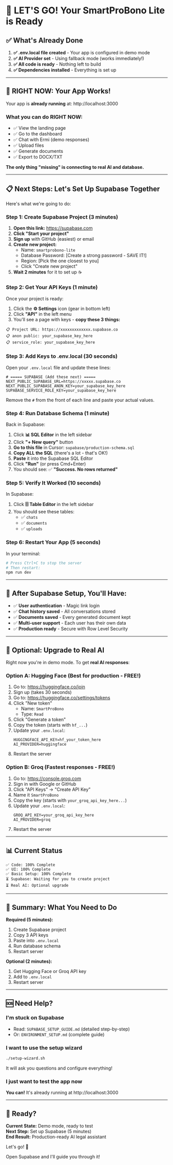 # 🚀 LET'S GO! Your SmartProBono Lite is Ready

## ✅ What's Already Done

1. **✅ .env.local file created** - Your app is configured in demo mode
2. **✅ AI Provider set** - Using fallback mode (works immediately!)
3. **✅ All code is ready** - Nothing left to build
4. **✅ Dependencies installed** - Everything is set up

---

## 🎯 RIGHT NOW: Your App Works!

Your app is **already running** at: http://localhost:3000

### What you can do RIGHT NOW:
- ✅ View the landing page
- ✅ Go to the dashboard
- ✅ Chat with Ermi (demo responses)
- ✅ Upload files
- ✅ Generate documents
- ✅ Export to DOCX/TXT

**The only thing "missing" is connecting to real AI and database.**

---

## 📋 Next Steps: Let's Set Up Supabase Together

Here's what we're going to do:

### Step 1: Create Supabase Project (3 minutes)

1. **Open this link:** https://supabase.com
2. **Click "Start your project"**
3. **Sign up** with GitHub (easiest) or email
4. **Create new project:**
   - Name: `smartprobono-lite`
   - Database Password: [Create a strong password - SAVE IT!]
   - Region: [Pick the one closest to you]
   - Click "Create new project"
5. **Wait 2 minutes** for it to set up ☕

### Step 2: Get Your API Keys (1 minute)

Once your project is ready:

1. Click the **⚙️ Settings** icon (gear in bottom left)
2. Click **"API"** in the left menu
3. You'll see a page with keys - **copy these 3 things:**

```
📋 Project URL: https://xxxxxxxxxxxxx.supabase.co
📋 anon public: your_supabase_key_here
📋 service_role: your_supabase_key_here
```

### Step 3: Add Keys to .env.local (30 seconds)

Open your `.env.local` file and update these lines:

```env
# ===== SUPABASE (Add these next) =====
NEXT_PUBLIC_SUPABASE_URL=https://xxxxx.supabase.co
NEXT_PUBLIC_SUPABASE_ANON_KEY=your_supabase_key_here
SUPABASE_SERVICE_ROLE_KEY=your_supabase_key_here
```

Remove the `#` from the front of each line and paste your actual values.

### Step 4: Run Database Schema (1 minute)

Back in Supabase:

1. Click **📊 SQL Editor** in the left sidebar
2. Click **"+ New query"** button
3. **Go to this file** in Cursor: `supabase/production-schema.sql`
4. **Copy ALL the SQL** (there's a lot - that's OK!)
5. **Paste** it into the Supabase SQL Editor
6. Click **"Run"** (or press Cmd+Enter)
7. You should see: ✅ **"Success. No rows returned"**

### Step 5: Verify It Worked (10 seconds)

In Supabase:
1. Click **🗄️ Table Editor** in the left sidebar
2. You should see these tables:
   - ✅ `chats`
   - ✅ `documents`
   - ✅ `uploads`

### Step 6: Restart Your App (5 seconds)

In your terminal:
```bash
# Press Ctrl+C to stop the server
# Then restart:
npm run dev
```

---

## 🎉 After Supabase Setup, You'll Have:

- ✅ **User authentication** - Magic link login
- ✅ **Chat history saved** - All conversations stored
- ✅ **Documents saved** - Every generated document kept
- ✅ **Multi-user support** - Each user has their own data
- ✅ **Production ready** - Secure with Row Level Security

---

## 🤖 Optional: Upgrade to Real AI

Right now you're in demo mode. To get **real AI responses**:

### Option A: Hugging Face (Best for production - FREE!)

1. Go to: https://huggingface.co/join
2. Sign up (takes 30 seconds)
3. Go to: https://huggingface.co/settings/tokens
4. Click "New token"
   - Name: `SmartProBono`
   - Type: `Read`
5. Click "Generate a token"
6. Copy the token (starts with `hf_...`)
7. Update your `.env.local`:
   ```env
   HUGGINGFACE_API_KEY=hf_your_token_here
   AI_PROVIDER=huggingface
   ```
8. Restart the server

### Option B: Groq (Fastest responses - FREE!)

1. Go to: https://console.groq.com
2. Sign in with Google or GitHub
3. Click "API Keys" → "Create API Key"
4. Name it `SmartProBono`
5. Copy the key (starts with `your_groq_api_key_here...`)
6. Update your `.env.local`:
   ```env
   GROQ_API_KEY=your_groq_api_key_here
   AI_PROVIDER=groq
   ```
7. Restart the server

---

## 📊 Current Status

```
✅ Code: 100% Complete
✅ UI: 100% Complete
✅ Basic Setup: 100% Complete
⏳ Supabase: Waiting for you to create project
⏳ Real AI: Optional upgrade
```

---

## 🎯 Summary: What You Need to Do

**Required (5 minutes):**
1. Create Supabase project
2. Copy 3 API keys
3. Paste into `.env.local`
4. Run database schema
5. Restart server

**Optional (2 minutes):**
1. Get Hugging Face or Groq API key
2. Add to `.env.local`
3. Restart server

---

## 🆘 Need Help?

### I'm stuck on Supabase
- Read: `SUPABASE_SETUP_GUIDE.md` (detailed step-by-step)
- Or: `ENVIRONMENT_SETUP.md` (complete guide)

### I want to use the setup wizard
```bash
./setup-wizard.sh
```
It will ask you questions and configure everything!

### I just want to test the app now
**You can!** It's already running at http://localhost:3000

---

## 🎉 Ready?

**Current State:** Demo mode, ready to test  
**Next Step:** Set up Supabase (5 minutes)  
**End Result:** Production-ready AI legal assistant

Let's go! 🚀

Open Supabase and I'll guide you through it!

